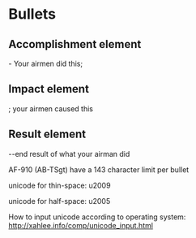 Bullets
=======

Accomplishment element
----------------------

\- Your airmen did this;

Impact element
--------------

; your airmen caused this

Result element
--------------

--end result of what your airman did

AF-910 (AB-TSgt) have a 143 character limit per bullet

unicode for thin-space: u2009

unicode for half-space: u2005

How to input unicode according to operating system: http://xahlee.info/comp/unicode_input.html

